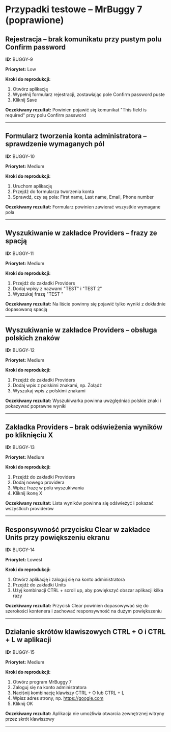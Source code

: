 # Przypadki testowe – MrBuggy 7 (poprawione)

## Rejestracja – brak komunikatu przy pustym polu Confirm password
**ID:** BUGGY-9

**Priorytet:** Low

**Kroki do reprodukcji:**
1. Otwórz aplikację
2. Wypełnij formularz rejestracji, zostawiając pole Confirm password puste
3. Kliknij Save

**Oczekiwany rezultat:**
Powinien pojawić się komunikat "This field is required" przy polu Confirm password

---

## Formularz tworzenia konta administratora – sprawdzenie wymaganych pól
**ID:** BUGGY-10

**Priorytet:** Medium

**Kroki do reprodukcji:**
1. Uruchom aplikację
2. Przejdź do formularza tworzenia konta
3. Sprawdź, czy są pola: First name, Last name, Email, Phone number

**Oczekiwany rezultat:**
Formularz powinien zawierać wszystkie wymagane pola

---

## Wyszukiwanie w zakładce Providers – frazy ze spacją
**ID:** BUGGY-11

**Priorytet:** Medium

**Kroki do reprodukcji:**
1. Przejdź do zakładki Providers
2. Dodaj wpisy z nazwami "TEST" i "TEST 2"
3. Wyszukaj frazę "TEST "

**Oczekiwany rezultat:**
Na liście powinny się pojawić tylko wyniki z dokładnie dopasowaną spacją

---

## Wyszukiwanie w zakładce Providers – obsługa polskich znaków
**ID:** BUGGY-12

**Priorytet:** Medium

**Kroki do reprodukcji:**
1. Przejdź do zakładki Providers
2. Dodaj wpis z polskimi znakami, np. Żołądź
3. Wyszukaj wpis z polskimi znakami

**Oczekiwany rezultat:**
Wyszukiwarka powinna uwzględniać polskie znaki i pokazywać poprawne wyniki

---

## Zakładka Providers – brak odświeżenia wyników po kliknięciu X
**ID:** BUGGY-13

**Priorytet:** Medium

**Kroki do reprodukcji:**
1. Przejdź do zakładki Providers
2. Dodaj nowego providera
3. Wpisz frazę w polu wyszukiwania
4. Kliknij ikonę X

**Oczekiwany rezultat:**
Lista wyników powinna się odświeżyć i pokazać wszystkich providerów

---

## Responsywność przycisku Clear w zakładce Units przy powiększeniu ekranu
**ID:** BUGGY-14

**Priorytet:** Lowest

**Kroki do reprodukcji:**
1. Otwórz aplikację i zaloguj się na konto administratora
2. Przejdź do zakładki Units
3. Użyj kombinacji CTRL + scroll up, aby powiększyć obszar aplikacji kilka razy

**Oczekiwany rezultat:**
Przycisk Clear powinien dopasowywać się do szerokości kontenera i zachować responsywność na dużym powiększeniu

---

## Działanie skrótów klawiszowych CTRL + O i CTRL + L  w aplikacji
**ID:** BUGGY-15

**Priorytet:** Medium

**Kroki do reprodukcji:**
1. Otwórz program MrBuggy 7
2. Zaloguj się na konto administratora
3. Naciśnij kombinację klawiszy CTRL + O lub CTRL + L
4. Wpisz adres strony, np. https://google.com
5. Kliknij OK

**Oczekiwany rezultat:**
Aplikacja nie umożliwia otwarcia zewnętrznej witryny przez skrót klawiszowy

---

